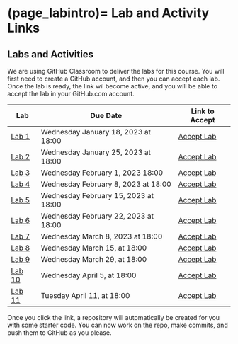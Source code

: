 (page_labintro)=
Lab and Activity Links
=======================

<head>
    <base target="_blank">
</head>

## Labs and Activities

We are using GitHub Classroom to deliver the labs for this course.
You will first need to create a GitHub account, and then you can accept each lab.
Once the lab is ready, the link wil become active, and you will be able to accept the lab in your GitHub.com account.

| Lab                            | Due Date                             | Link to Accept                                        |
|--------------------------------|--------------------------------------|-------------------------------------------------------|
| [Lab 1](week01/lab/README.md)  | Wednesday January 18, 2023 at 18:00  | [Accept Lab](https://classroom.github.com/a/khHjuWzl) |
| [Lab 2](week02/lab/README.md)  | Wednesday January 25, 2023 at 18:00  | [Accept Lab](https://classroom.github.com/a/rK6ZngiD) |
| [Lab 3](week03/lab/README.md)  | Wednesday February 1, 2023 18:00     | [Accept Lab](https://classroom.github.com/a/OnTswVbE) |
| [Lab 4](week04/lab/README.md)  | Wednesday February 8, 2023 at 18:00  | [Accept Lab](https://classroom.github.com/a/wPhh9HUJ) |
| [Lab 5](week05/lab/README.md)  | Wednesday February 15, 2023 at 18:00 | [Accept Lab](https://classroom.github.com/a/qx7YHIz-) |
| [Lab 6](week06/lab/README.md)  | Wednesday February 22, 2023 at 18:00 | [Accept Lab](https://classroom.github.com/a/yKRJl5gn) |
| [Lab 7](week08/lab/README.md)  | Wednesday March 8, 2023 at 18:00     | [Accept Lab](https://classroom.github.com/a/g4W74Dab) |
| [Lab 8](week09/lab/README.md)  | Wednesday March 15, at 18:00         | [Accept Lab](https://classroom.github.com/a/x4t84mM5) |
| [Lab 9](week10/lab/README.md)  | Wednesday March 29, at 18:00         | [Accept Lab](https://classroom.github.com/a/SLZe1It0) |
| [Lab 10](week11/lab/README.md) | Wednesday April 5, at 18:00          | [Accept Lab](https://classroom.github.com/a/f3zQvi94) |
| [Lab 11](week13/lab/README.md) | Tuesday April 11, at 18:00           | [Accept Lab](https://classroom.github.com/a/0GdgdTl7) |

Once you click the link, a repository will automatically be created for you with some starter code.
You can now work on the repo, make commits, and push them to GitHub as you please. 